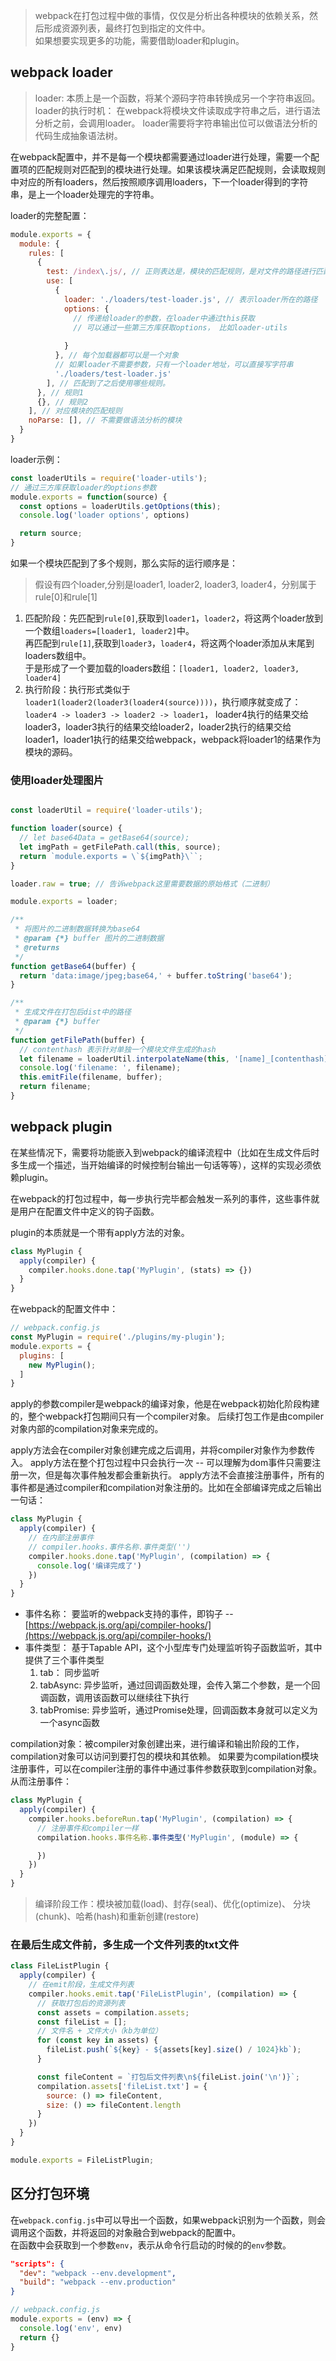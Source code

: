 > webpack在打包过程中做的事情，仅仅是分析出各种模块的依赖关系，然后形成资源列表，最终打包到指定的文件中。  
> 如果想要实现更多的功能，需要借助loader和plugin。
## webpack loader
> loader: 本质上是一个函数，将某个源码字符串转换成另一个字符串返回。  
> loader的执行时机： 在webpack将模块文件读取成字符串之后，进行语法分析之前，会调用loader。 loader需要将字符串输出位可以做语法分析的代码生成抽象语法树。

在webpack配置中，并不是每一个模块都需要通过loader进行处理，需要一个配置项的匹配规则对匹配到的模块进行处理。如果该模块满足匹配规则，会读取规则中对应的所有loaders，然后按照顺序调用loaders，下一个loader得到的字符串，是上一个loader处理完的字符串。

loader的完整配置：
```js
module.exports = {
  module: {
    rules: [
      {
        test: /index\.js/, // 正则表达是，模块的匹配规则，是对文件的路径进行匹配
        use: [
          {
            loader: './loaders/test-loader.js', // 表示loader所在的路径
            options: {
              // 传递给loader的参数，在loader中通过this获取
              // 可以通过一些第三方库获取options， 比如loader-utils
              
            }
          }, // 每个加载器都可以是一个对象
          // 如果loader不需要参数，只有一个loader地址，可以直接写字符串
          './loaders/test-loader.js'
        ], // 匹配到了之后使用哪些规则。
      }, // 规则1
      {}, // 规则2
    ], // 对应模块的匹配规则
    noParse: [], // 不需要做语法分析的模块
  }
}
```
loader示例：
```js
const loaderUtils = require('loader-utils');
// 通过三方库获取loader的options参数
module.exports = function(source) {
  const options = loaderUtils.getOptions(this);
  console.log('loader options', options)

  return source;
}
```
如果一个模块匹配到了多个规则，那么实际的运行顺序是：
> 假设有四个loader,分别是loader1, loader2, loader3, loader4，分别属于rule[0]和rule[1]

1. 匹配阶段：先匹配到`rule[0]`,获取到`loader1`，`loader2`，将这两个loader放到一个数组`loaders=[loader1, loader2]`中。  
再匹配到`rule[1]`,获取到`loader3`，`loader4`，将这两个loader添加从末尾到loaders数组中。  
于是形成了一个要加载的loaders数组：`[loader1, loader2, loader3, loader4]`
2. 执行阶段：执行形式类似于`loader1(loader2(loader3(loader4(source))))`，执行顺序就变成了： 
`loader4 -> loader3 -> loader2 -> loader1`，
loader4执行的结果交给loader3，loader3执行的结果交给loader2，loader2执行的结果交给loader1，loader1执行的结果交给webpack，webpack将loader1的结果作为模块的源码。

### 使用loader处理图片
```js

const loaderUtil = require('loader-utils');

function loader(source) {
  // let base64Data = getBase64(source);
  let imgPath = getFilePath.call(this, source);
  return `module.exports = \`${imgPath}\``;
}

loader.raw = true; // 告诉webpack这里需要数据的原始格式（二进制）

module.exports = loader;

/**
 * 将图片的二进制数据转换为base64
 * @param {*} buffer 图片的二进制数据
 * @returns 
 */
function getBase64(buffer) {
  return 'data:image/jpeg;base64,' + buffer.toString('base64');
}

/**
 * 生成文件在打包后dist中的路径
 * @param {*} buffer 
 */
function getFilePath(buffer) {
  // contenthash 表示针对单独一个模块文件生成的hash
  let filename = loaderUtil.interpolateName(this, '[name]_[contenthash].[ext]', { content: buffer })
  console.log('filename: ', filename);
  this.emitFile(filename, buffer);
  return filename;
}

```

## webpack plugin

在某些情况下，需要将功能嵌入到webpack的编译流程中（比如在生成文件后时多生成一个描述，当开始编译的时候控制台输出一句话等等），这样的实现必须依赖plugin。   

在webpack的打包过程中，每一步执行完毕都会触发一系列的事件，这些事件就是用户在配置文件中定义的钩子函数。  

plugin的本质就是一个带有apply方法的对象。  

```js
class MyPlugin {
  apply(compiler) {
    compiler.hooks.done.tap('MyPlugin', (stats) => {})
  }
}
```
在webpack的配置文件中：
```js
// webpack.config.js
const MyPlugin = require('./plugins/my-plugin');
module.exports = {
  plugins: [
    new MyPlugin();
  ]
}
```
apply的参数compiler是webpack的编译对象，他是在webpack初始化阶段构建的，整个webpack打包期间只有一个compiler对象。
后续打包工作是由compiler对象内部的compilation对象来完成的。

apply方法会在compiler对象创建完成之后调用，并将compiler对象作为参数传入。
apply方法在整个打包过程中只会执行一次 -- 可以理解为dom事件只需要注册一次，但是每次事件触发都会重新执行。
apply方法不会直接注册事件，所有的事件都是通过compiler和compilation对象注册的。比如在全部编译完成之后输出一句话：
```js
class MyPlugin {
  apply(compiler) {
    // 在内部注册事件
    // compiler.hooks.事件名称.事件类型('')
    compiler.hooks.done.tap('MyPlugin', (compilation) => {
      console.log('编译完成了')
    })
  }
}
```

- 事件名称： 要监听的webpack支持的事件，即钩子 -- [https://webpack.js.org/api/compiler-hooks/](https://webpack.js.org/api/compiler-hooks/)
- 事件类型： 基于Tapable API，这个小型库专门处理监听钩子函数监听，其中提供了三个事件类型
  1. tab： 同步监听
  2. tabAsync: 异步监听，通过回调函数处理，会传入第二个参数，是一个回调函数，调用该函数可以继续往下执行
  3. tabPromise: 异步监听，通过Promise处理，回调函数本身就可以定义为一个async函数

compilation对象：被compiler对象创建出来，进行编译和输出阶段的工作，compilation对象可以访问到要打包的模块和其依赖。
如果要为compilation模块注册事件，可以在compiler注册的事件中通过事件参数获取到compilation对象。从而注册事件：  
```js
class MyPlugin {
  apply(compiler) {
    compiler.hooks.beforeRun.tap('MyPlugin', (compilation) => {
      // 注册事件和compiler一样
      compilation.hooks.事件名称.事件类型('MyPlugin', (module) => {

      })
    })
  }
}

```
> 编译阶段工作：模块被加载(load)、封存(seal)、优化(optimize)、 分块(chunk)、哈希(hash)和重新创建(restore)

### 在最后生成文件前，多生成一个文件列表的txt文件
```js
class FileListPlugin {
  apply(compiler) {
    // 在emit阶段，生成文件列表
    compiler.hooks.emit.tap('FileListPlugin', (compilation) => {
      // 获取打包后的资源列表
      const assets = compilation.assets;
      const fileList = [];
      // 文件名 + 文件大小（kb为单位）
      for (const key in assets) {
        fileList.push(`${key} - ${assets[key].size() / 1024}kb`);
      }

      const fileContent = `打包后文件列表\n${fileList.join('\n')}`;
      compilation.assets['fileList.txt'] = {
        source: () => fileContent,
        size: () => fileContent.length
      }
    })
  }
}

module.exports = FileListPlugin;
```

## 区分打包环境
在`webpack.config.js`中可以导出一个函数，如果webpack识别为一个函数，则会调用这个函数，并将返回的对象融合到webpack的配置中。  
在函数中会获取到一个参数`env`，表示从命令行启动的时候的的`env`参数。
```json
"scripts": {
  "dev": "webpack --env.development",
  "build": "webpack --env.production"
}
```

```js
// webpack.config.js
module.exports = (env) => {
  console.log('env', env)
  return {}
}
```









